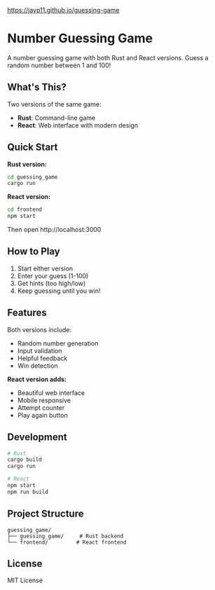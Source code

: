https://jayp11.github.io/guessing-game

# Number Guessing Game

A number guessing game with both Rust and React versions. Guess a random number between 1 and 100!

## What's This?

Two versions of the same game:
- **Rust**: Command-line game
- **React**: Web interface with modern design

## Quick Start

**Rust version:**
```bash
cd guessing_game
cargo run
```

**React version:**
```bash
cd frontend
npm start
```
Then open http://localhost:3000

## How to Play

1. Start either version
2. Enter your guess (1-100)
3. Get hints (too high/low)
4. Keep guessing until you win!

## Features

Both versions include:
- Random number generation
- Input validation
- Helpful feedback
- Win detection

**React version adds:**
- Beautiful web interface
- Mobile responsive
- Attempt counter
- Play again button

## Development

```bash
# Rust
cargo build
cargo run

# React
npm start
npm run build
```

## Project Structure

```
guessing_game/
├── guessing_game/     # Rust backend
└── frontend/         # React frontend
```

## License

MIT License
